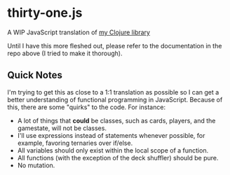 # thirty-one.js
A WIP JavaScript translation of [my Clojure library](https://github.com/paigedotgay/thirty-one)

Until I have this more fleshed out, please refer to the documentation in the repo above (I tried to make it thorough).

## Quick Notes
I'm trying to get this as close to a 1:1 translation as possible so I can get a better understanding of functional programming in JavaScript. 
Because of this, there are some "quirks" to the code. For instance: 
- A lot of things that **could** be classes, such as cards, players, and the gamestate, will not be classes.
- I'll use expressions instead of statements whenever possible, for example, favoring ternaries over if/else.
- All variables should only exist within the local scope of a function. 
- All functions (with the exception of the deck shuffler) should be pure.
- No mutation.